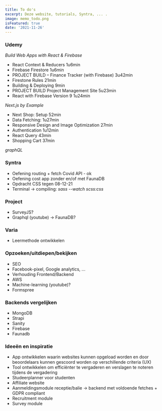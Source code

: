 ```yaml
---
title: To do's 
excerpt: Deze website, tutorials, Syntra, ... .
image: memo_todo.png
isFeatured: true
date: '2021-11-26'
---
```

### Udemy

*Build Web Apps with React & Firebase*

- React Context & Reducers 1u6min
- Firebase Firestore 1u6min
- PROJECT BUILD – Finance Tracker (with Firebase) 3u42min
- Firestone Rules 21min
- Building & Deploying 9min
- PROJECT BUILD Project Management Site 5u23min
- React with Firebase Version 9 1u24min
 
*Next.js by Example*

- Next Shop: Setup 52min
- Data Fetching: 1u27min
- Responsive Design and Image Optimization 27min
- Authentication 1u12min
- React Query 43min
- Shopping Cart 37min

*graphQL*

### Syntra 

- Oefening routing + fetch Covid API - ok 
- Oefening cost app zonder en/of met FaunaDB
- Opdracht CSS tegen 08-12-21 
- Terminal -> compiling:             *sass --watch scss:css* 

### Project 

- SurveyJS?
- Graphql (youtube) -> FaunaDB?

### Varia

- Leermethode ontwikkelen

### Opzoeken/uitdiepen/bekijken

- SEO
- Facebook-pixel, Google analytics, ...
- Verhouding Frontend/Backend
- AWS
- Machine-learning (youtube)?
- Formspree

### Backends vergelijken 

- MongoDB 
- Strapi
- Sanity
- Firebase
- Faunadb  

### Ideeën en inspiratie

- App ontwikkelen waarin websites kunnen opgeload worden en door beoordelaars kunnen gescoord worden op verschillende criteria (UX)
- Tool ontwikkelen om efficiënter te vergaderen en verslagen te noteren tijdens de vergadering
- Studeerplanner voor studenten
- Affiliate website
- Aanmeldingsmodule receptie/balie -> backend met voldoende fetches + GDPR compliant
- Recruitment module
- Survey module

